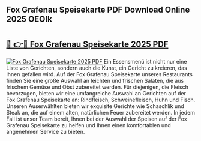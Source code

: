 ## Fox Grafenau Speisekarte PDF Download Online 2025 OEOIk

# <h2><a href="http://gc6dws.nevu.top/?p=Fox+Grafenau+Speisekarte">🔗 👉🔴 Fox Grafenau Speisekarte 2025 PDF</a></h2>

[![Fox Grafenau Speisekarte 2025 PDF](https://i.imgur.com/dBaPXMq.png)](http://gc6dws.nevu.top/?p=Fox+Grafenau+Speisekarte)
Ein Essensmenü ist nicht nur eine Liste von Gerichten, sondern auch die Kunst, ein Gericht zu kreieren, das Ihnen gefallen wird. Auf der Fox Grafenau Speisekarte unseres Restaurants finden Sie eine große Auswahl an leichten und frischen Salaten, die aus frischem Gemüse und Obst zubereitet werden. Für diejenigen, die Fleisch bevorzugen, bieten wir eine umfangreiche Auswahl an Gerichten auf der Fox Grafenau Speisekarte an: Rindfleisch, Schweinefleisch, Huhn und Fisch. Unseren Auserwählten bieten wir exquisite Gerichte wie Schaschlik und Steak an, die auf einem alten, natürlichen Feuer zubereitet werden. In jedem Fall ist unser Team bereit, Ihnen bei der Auswahl der Speisen auf der Fox Grafenau Speisekarte zu helfen und Ihnen einen komfortablen und angenehmen Service zu bieten.
